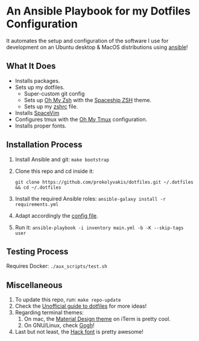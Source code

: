 # An Ansible Playbook for my Dotfiles Configuration

It automates the setup and configuration of the software I use for development on an Ubuntu desktop & MacOS distributions using [ansible](https://www.ansible.com/)! 

## What It Does
- Installs packages.
- Sets up my dotfiles.
  - Super-custom git config
  - Sets up [Oh My Zsh](https://ohmyz.sh/) with the [Spaceship ZSH](https://github.com/denysdovhan/spaceship-prompt) theme.
  - Sets up my [zshrc](./files/link/zshrc) file.
- Installs [SpaceVim](https://spacevim.org/)
- Configures tmux with the [Oh My Tmux](https://github.com/gpakosz/.tmux) configuration.
- Installs proper fonts.

## Installation Process
1. Install Ansible and git: `make bootstrap`
2. Clone this repo and cd inside it: 
   
    ```
    git clone https://github.com/prokolyvakis/dotfiles.git ~/.dotfiles && cd ~/.dotfiles
    ```

3. Install the required Ansible roles: `ansible-galaxy install -r requirements.yml`
4. Adapt accordingly the [config file](./group_vars/all/all.yml).
5. Run it: `ansible-playbook -i inventory main.yml -b -K --skip-tags user`

## Testing Process 
Requires Docker: `./aux_scripts/test.sh`

## Miscellaneous
1. To update this repo, run: `make repo-update `
2. Check the [Unofficial guide to dotfiles](https://dotfiles.github.io/) for more ideas!
3. Regarding terminal themes:
   1. On mac, the [Material Design theme](https://github.com/MartinSeeler/iterm2-material-design) on iTerm is pretty cool.
   2. On GNU/Linux, check [Gogh](https://mayccoll.github.io/Gogh/)!
4. Last but not least, the [Hack font](https://sourcefoundry.org/hack/) is pretty awesome!
